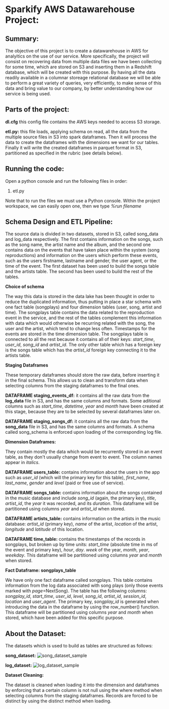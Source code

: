 Sparkify AWS Datawarehouse Project:
====

Summary:
----

The objective of this project is to create a datawarehouse in AWS for analyitics on the use of our service. More specifically, the project will consist on recovering data from multiple data files we have been collecting for some time, which are stored on S3 and inserting them in a Redshift database, which will be created with this purpose. By having all the data readily available in a columnar storeage relational database we will be able to perform a great variety of queries, very efficiently, to make sense of this data and bring value to our company, by better understanding how our service is being used.

Parts of the project:
---

**dl.cfg** this config file contains the AWS keys needed to access S3 storage.

**etl.py:** this file loads, applying schema on read, all the data from the multiple source files in S3 into spark dataframes. Then it will process the data to create the dataframes with the dimensions we want for our tables. Finally it will write the created dataframes in parquet format in S3, partitioned as specified in the rubric (see details below).

Running the code:
---
Open a python console and run the following files in order:

1. etl.py

Note that to run the files we must use a Python console. Within the project workspace, we can easily open one, then we type *%run filename*

Schema Design and ETL Pipeline:
---

The source data is divided in two datasets, stored in S3, called song_data and log_data respectively. The first contains information on the songs, such as the song name, the artist name and the album, and the second one contains data on the events that have taken place within the system (song reproductions) and information on the users which perform these events, such as the users firstname, lastname and gender, the user agent, or the time of the event. The first dataset has been used to build the songs table and the artists table. The second has been used to build the rest of the tables.


**Choice of schema**

The way this data is stored in the data lake has been thought in order to reduce the duplicated information, thus putting in place a star schema with one fact table (songplays) and four dimension tables (user, song, artist and time). The songplays table contains the data related to the reproduction event in the service, and the rest of the tables complement this information with data which would otherwise be recurring related with the song, the user and the artist, which tend to change less often. Timestamps for the events are stored in the time dimension table. The songplays table is connected to all the rest because it contains all of their keys: *start_time*, *user_id*, *song_id* and *artist_id*. The only other table which has a foreign key is the songs table which has the *artist_id* foreign key connecting it to the artists table.

**Staging Dataframes**

These temporary dataframes should store the raw data, before inserting it in the final schema. This allows us to clean and transform data when selecting columns from the staging dataframes to the final ones.

**DATAFRAME staging_events_df:** it contains all the raw data from the **log_data** file in S3, and has the same columns and formats. Some aditional columns such as *start_time*, *datetime*, *year* and *month* have been created at this stage, because they are to be selected by several dataframes later on.

**DATAFRAME staging_songs_df:** it contains all the raw data from the **song_data** file in S3, and has the same columns and formats. A schema called song_schema is enforced upon loading of the corresponding log file.

**Dimension Dataframes:**

They contain mostly the data which would be recurrently stored in an event table, as they don't usually change from event to event. The column names appear in *italics*.

**DATAFRAME users_table:** contains information about the users in the app such as *user_id* (which will the primary key for this table), *first_name*, *last_name*, *gender* and *level* (paid or free use of service).

**DATAFRAME songs_table:** contains information about the songs contained in the music database and include *song_id* (again, the primary key), *title*, *artist_id*, the *year* it was recorded, and its *duration*. This dataframe will be partitioned using columns *year* and *artist_id* when stored.

**DATAFRAME artists_table:** contains information on the artists in the music database: *artist_id* (primary key), *name* of the artist, *location* of the artist, *longitude* and *latitude* of this location.

**DATAFRAME time_table:** contains the timestamps of the records in songplays, but broken up by time units: *start_time* (absolute time in ms of the event and primary key), *hour*, *day*. *week* of the year, *month*, *year*, *weekday*. This dataframe will be partitioned using columns *year* and *month* when stored.


**Fact Dataframe: songplays_table**

We have only one fact dataframe called songplays. This table contains information from the log data associated with song plays (only those events marked with *page*=NextSong). The table has the following columns: *songplay_id*, *start_time*, *user_id*, *level*, *song_id*, *artist_id*, *session_id*, *location* and *user_agent*. The primary key, *songplay_id* is generated when introducing the data in the dataframe by using the row_number() function. This dataframe will be partitioned using columns *year* and *month* when stored, which have been added for this specific purpose.


About the Dataset:
---

The datasets which is used to build as tables are structured as follows:

**song_dataset:**
![song_dataset_sample](/screenshots/song_dataset_sample.png)

**log_dataset:**
![log_dataset_sample](/screenshots/log_dataset_sample.png)

**Dataset Cleaning:**

The dataset is cleaned when loading it into the dimension and dataframes by enforcing that a certain column is not null using the where method when selecting columns from the staging dataframes. Records are forced to be distinct by using the distinct method when loading.